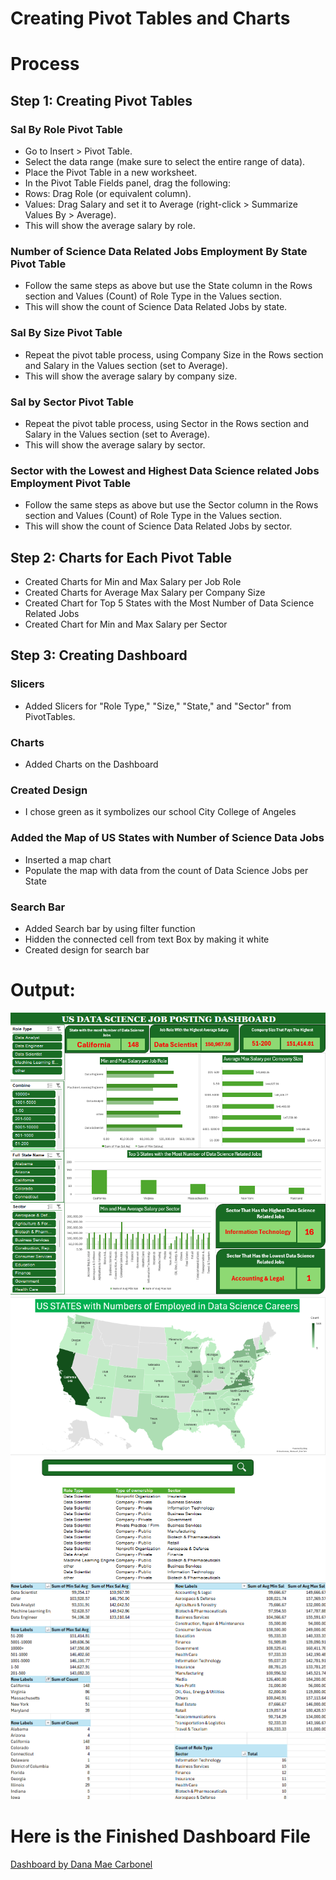 # Creating Pivot Tables and Charts

# Process

## Step 1: Creating Pivot Tables

### Sal By Role Pivot Table

- Go to Insert > Pivot Table.
- Select the data range (make sure to select the entire range of data).
- Place the Pivot Table in a new worksheet.
- In the Pivot Table Fields panel, drag the following:
- Rows: Drag Role (or equivalent column).
- Values: Drag Salary and set it to Average (right-click > Summarize Values By > Average).
- This will show the average salary by role.

### Number of Science Data Related Jobs Employment By State Pivot Table

- Follow the same steps as above but use the State column in the Rows section and Values (Count) of Role Type in the Values section.
- This will show the count of Science Data Related Jobs by state.

### Sal By Size Pivot Table

- Repeat the pivot table process, using Company Size in the Rows section and Salary in the Values section (set to Average).
- This will show the average salary by company size.

### Sal by Sector Pivot Table
- Repeat the pivot table process, using Sector in the Rows section and Salary in the Values section (set to Average).
- This will show the average salary by sector.

### Sector with the Lowest and Highest Data Science related Jobs Employment Pivot Table
- Follow the same steps as above but use the Sector column in the Rows section and Values (Count) of Role Type in the Values section.
- This will show the count of Science Data Related Jobs by sector.

## Step 2: Charts for Each Pivot Table

- Created Charts for Min and Max Salary per Job Role
- Created Charts for Average Max Salary per Company Size
- Created Chart for Top 5 States with the Most Number of Data Science Related Jobs
- Created Chart for Min and Max Salary per Sector

## Step 3: Creating Dashboard

### Slicers
- Added Slicers for "Role Type," "Size," "State," and "Sector" from PivotTables.

### Charts
- Added Charts on the Dashboard

### Created Design
- I chose green as it symbolizes our school City College of Angeles

### Added the Map of US States with Number of Science Data Jobs
- Inserted a map chart
- Populate the map with data from the count of Data Science Jobs per State

### Search Bar
- Added Search bar by using filter function
- Hidden the connected cell from text Box by making it white
- Created design for search bar

# Output:

![screenshot](https://github.com/barbieminion/EDM-Portfolio/blob/main/Midterm%20Lab%20Task3/images/Dashboard%20Image.png)
![screenshot](https://github.com/barbieminion/EDM-Portfolio/blob/main/Midterm%20Lab%20Task3/images/Dashboard%20with%20Map%20and%20Search%20Bar.png)
![screenshot](https://github.com/barbieminion/EDM-Portfolio/blob/main/Midterm%20Lab%20Task3/images/Pivot%20Tables%20connected%20to%20Dashboard.png)

# Here is the Finished Dashboard File
[Dashboard by Dana Mae Carbonel](https://github.com/barbieminion/EDM-Portfolio/blob/main/Midterm%20Lab%20Task3/Finished%20Dashboard%20-%20Dana%20Mae%20Carbonel.xlsm)
